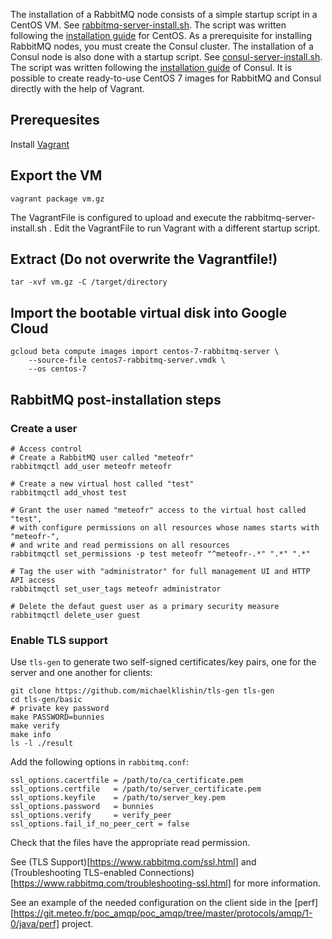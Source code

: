 The installation of a RabbitMQ node consists of a simple startup script in a CentOS VM.
See [rabbitmq-server-install.sh](rabbitmq-server-install.sh). The script was written following the [installation guide](https://www.rabbitmq.com/install-rpm.html) for CentOS.
As a prerequisite for installing RabbitMQ nodes, you must create the Consul cluster. The installation of a Consul node is also done with a startup script. See [consul-server-install.sh](consul-server-install.sh). The script was written following the [installation guide](https://learn.hashicorp.com/consul/datacenter-deploy/deployment-guide) of Consul.
It is possible to create ready-to-use CentOS 7 images for RabbitMQ and Consul directly with the help of Vagrant.

## Prerequesites
Install [Vagrant](https://www.vagrantup.com)

## Export the VM
```
vagrant package vm.gz
```

The VagrantFile is configured to upload and execute the rabbitmq-server-install.sh .
Edit the VagrantFile to run Vagrant with a different startup script. 

## Extract (Do not overwrite the Vagrantfile!)
```
tar -xvf vm.gz -C /target/directory
```


## Import the bootable virtual disk into Google Cloud
```
gcloud beta compute images import centos-7-rabbitmq-server \
    --source-file centos7-rabbitmq-server.vmdk \
    --os centos-7
```


## RabbitMQ post-installation steps

### Create a user

```
# Access control
# Create a RabbitMQ user called "meteofr"
rabbitmqctl add_user meteofr meteofr

# Create a new virtual host called "test"
rabbitmqctl add_vhost test

# Grant the user named "meteofr" access to the virtual host called "test", 
# with configure permissions on all resources whose names starts with "meteofr-", 
# and write and read permissions on all resources
rabbitmqctl set_permissions -p test meteofr "^meteofr-.*" ".*" ".*"

# Tag the user with "administrator" for full management UI and HTTP API access
rabbitmqctl set_user_tags meteofr administrator

# Delete the defaut guest user as a primary security measure
rabbitmqctl delete_user guest
```

### Enable TLS support

Use `tls-gen` to generate two self-signed certificates/key pairs, one for the server and one another for clients:

```
git clone https://github.com/michaelklishin/tls-gen tls-gen
cd tls-gen/basic
# private key password
make PASSWORD=bunnies
make verify
make info
ls -l ./result
```

Add the following options in `rabbitmq.conf`:

```
ssl_options.cacertfile = /path/to/ca_certificate.pem
ssl_options.certfile   = /path/to/server_certificate.pem
ssl_options.keyfile    = /path/to/server_key.pem
ssl_options.password   = bunnies
ssl_options.verify     = verify_peer
ssl_options.fail_if_no_peer_cert = false
```

Check that the files have the appropriate read permission.

See (TLS Support)[https://www.rabbitmq.com/ssl.html] and (Troubleshooting TLS-enabled Connections)[https://www.rabbitmq.com/troubleshooting-ssl.html] for more information.

See an example of the needed configuration on the client side in the [perf][https://git.meteo.fr/poc_amqp/poc_amqp/tree/master/protocols/amqp/1-0/java/perf] project.

